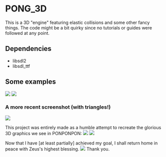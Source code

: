# PONG_3D
This is a 3D "engine" featuring elastic collisions and some other fancy things.
The code might be a bit quirky since no tutorials or guides were followed at any point.
## Dependencies
* libsdl2
* libsdl_ttf

## Some examples
![](https://raw.githubusercontent.com/Theophylactus/PONG_3D/main/img/pong.png)
![](https://raw.githubusercontent.com/Theophylactus/PONG_3D/main/img/pongpong.png)
### A more recent screenshot (with triangles!)
![](https://raw.githubusercontent.com/Theophylactus/PONG_3D/main/img/pongpongpong.png)

This project was entirely made as a humble attempt to recreate the glorious 3D graphics we see in PONPONPON:
![](https://raw.githubusercontent.com/Theophylactus/PONG_3D/main/img/carousel.jpg)
![](https://raw.githubusercontent.com/Theophylactus/PONG_3D/main/img/feet.jpg)

Now that I have [at least partially] achieved my goal, I shall return home in peace with Zeus's highest blessing.
![](https://raw.githubusercontent.com/Theophylactus/PONG_3D/main/img/cardinal.png)
Thank you.
